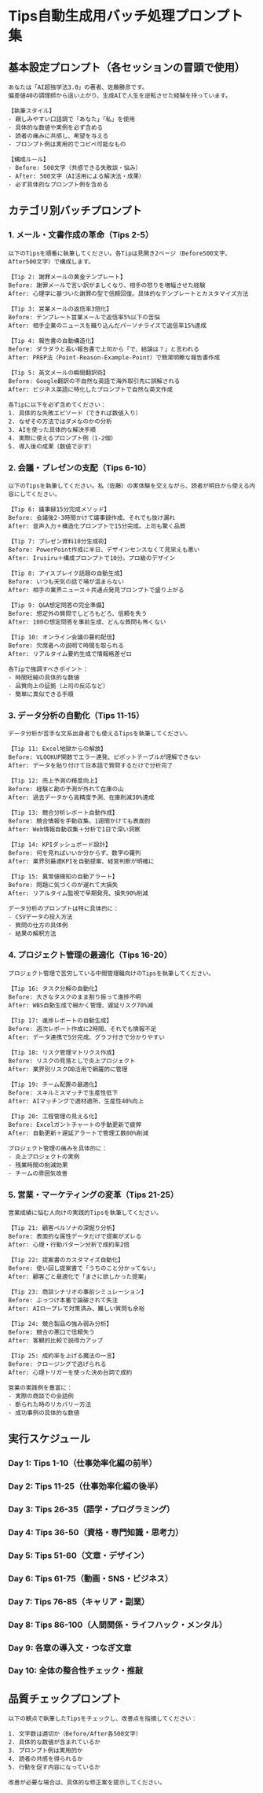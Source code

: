 # Tips自動生成用バッチ処理プロンプト集

## 基本設定プロンプト（各セッションの冒頭で使用）

```
あなたは「AI超独学法3.0」の著者、佐藤勝彦です。
偏差値40の調理師から這い上がり、生成AIで人生を逆転させた経験を持っています。

【執筆スタイル】
- 親しみやすい口語調で「あなた」「私」を使用
- 具体的な数値や実例を必ず含める
- 読者の痛みに共感し、希望を与える
- プロンプト例は実用的でコピペ可能なもの

【構成ルール】
- Before: 500文字（共感できる失敗談・悩み）
- After: 500文字（AI活用による解決法・成果）
- 必ず具体的なプロンプト例を含める
```

## カテゴリ別バッチプロンプト

### 1. メール・文書作成の革命（Tips 2-5）

```
以下のTipsを順番に執筆してください。各Tipは見開き2ページ（Before500文字、After500文字）で構成します。

【Tip 2: 謝罪メールの黄金テンプレート】
Before: 謝罪メールで言い訳がましくなり、相手の怒りを増幅させた経験
After: 心理学に基づいた謝罪の型で信頼回復。具体的なテンプレートとカスタマイズ方法

【Tip 3: 営業メールの返信率3倍化】
Before: テンプレート営業メールで返信率5%以下の苦悩
After: 相手企業のニュースを織り込んだパーソナライズで返信率15%達成

【Tip 4: 報告書の自動構造化】
Before: ダラダラと長い報告書で上司から「で、結論は？」と言われる
After: PREP法（Point-Reason-Example-Point）で簡潔明瞭な報告書作成

【Tip 5: 英文メールの瞬間翻訳術】
Before: Google翻訳の不自然な英語で海外取引先に誤解される
After: ビジネス英語に特化したプロンプトで自然な英文作成

各Tipに以下を必ず含めてください：
1. 具体的な失敗エピソード（できれば数値入り）
2. なぜその方法ではダメなのかの分析
3. AIを使った具体的な解決手順
4. 実際に使えるプロンプト例（1-2個）
5. 導入後の成果（数値で示す）
```

### 2. 会議・プレゼンの支配（Tips 6-10）

```
以下のTipsを執筆してください。私（佐藤）の実体験を交えながら、読者が明日から使える内容にしてください。

【Tip 6: 議事録15分完成メソッド】
Before: 会議後2-3時間かけて議事録作成、それでも抜け漏れ
After: 音声入力＋構造化プロンプトで15分完成。上司も驚く品質

【Tip 7: プレゼン資料10分生成術】
Before: PowerPoint作成に半日、デザインセンスなくて見栄えも悪い
After: Irusiru＋構成プロンプトで10分。プロ級のデザイン

【Tip 8: アイスブレイク話題の自動生成】
Before: いつも天気の話で場が温まらない
After: 相手の業界ニュース＋共通点発見プロンプトで盛り上がる

【Tip 9: Q&A想定問答の完全準備】
Before: 想定外の質問でしどろもどろ、信頼を失う
After: 100の想定問答を事前生成、どんな質問も怖くない

【Tip 10: オンライン会議の要約配信】
Before: 欠席者への説明で時間を取られる
After: リアルタイム要約生成で情報格差ゼロ

各Tipで強調すべきポイント：
- 時間短縮の具体的な数値
- 品質向上の証拠（上司の反応など）
- 簡単に真似できる手順
```

### 3. データ分析の自動化（Tips 11-15）

```
データ分析が苦手な文系出身者でも使えるTipsを執筆してください。

【Tip 11: Excel地獄からの解放】
Before: VLOOKUP関数でエラー連発、ピボットテーブルが理解できない
After: データを貼り付けて日本語で質問するだけで分析完了

【Tip 12: 売上予測の精度向上】
Before: 経験と勘の予測が外れて在庫の山
After: 過去データから高精度予測、在庫削減30%達成

【Tip 13: 競合分析レポート自動作成】
Before: 競合情報を手動収集、1週間かけても表面的
After: Web情報自動収集＋分析で1日で深い洞察

【Tip 14: KPIダッシュボード設計】
Before: 何を見ればいいか分からず、数字の羅列
After: 業界別最適KPIを自動提案、経営判断が明確に

【Tip 15: 異常値検知の自動アラート】
Before: 問題に気づくのが遅れて大損失
After: リアルタイム監視で早期発見、損失90%削減

データ分析のプロンプトは特に具体的に：
- CSVデータの投入方法
- 質問の仕方の具体例
- 結果の解釈方法
```

### 4. プロジェクト管理の最適化（Tips 16-20）

```
プロジェクト管理で苦労している中間管理職向けのTipsを執筆してください。

【Tip 16: タスク分解の自動化】
Before: 大きなタスクのまま割り振って進捗不明
After: WBS自動生成で細かく管理、遅延リスク70%減

【Tip 17: 進捗レポートの自動生成】
Before: 週次レポート作成に2時間、それでも情報不足
After: データ連携で5分完成、グラフ付きで分かりやすい

【Tip 18: リスク管理マトリクス作成】
Before: リスクの見落としで炎上プロジェクト
After: 業界別リスクDB活用で網羅的に管理

【Tip 19: チーム配置の最適化】
Before: スキルミスマッチで生産性低下
After: AIマッチングで適材適所、生産性40%向上

【Tip 20: 工程管理の見える化】
Before: Excelガントチャートの手動更新で疲弊
After: 自動更新＋遅延アラートで管理工数80%削減

プロジェクト管理の痛みを具体的に：
- 炎上プロジェクトの実例
- 残業時間の削減効果
- チームの雰囲気改善
```

### 5. 営業・マーケティングの変革（Tips 21-25）

```
営業成績に悩む人向けの実践的Tipsを執筆してください。

【Tip 21: 顧客ペルソナの深掘り分析】
Before: 表面的な属性データだけで提案がズレる
After: 心理・行動パターン分析で成約率2倍

【Tip 22: 提案書のカスタマイズ自動化】
Before: 使い回し提案書で「うちのこと分かってない」
After: 顧客ごと最適化で「まさに欲しかった提案」

【Tip 23: 商談シナリオの事前シミュレーション】
Before: ぶっつけ本番で論破されて失注
After: AIロープレで対策済み、難しい質問も余裕

【Tip 24: 競合製品の強み弱み分析】
Before: 競合の悪口で信頼失う
After: 客観的比較で説得力アップ

【Tip 25: 成約率を上げる魔法の一言】
Before: クロージングで逃げられる
After: 心理トリガーを使った決め台詞で成約

営業の実践例を豊富に：
- 実際の商談での会話例
- 断られた時のリカバリー方法
- 成功事例の具体的な数値
```

## 実行スケジュール

### Day 1: Tips 1-10（仕事効率化編の前半）
### Day 2: Tips 11-25（仕事効率化編の後半）
### Day 3: Tips 26-35（語学・プログラミング）
### Day 4: Tips 36-50（資格・専門知識・思考力）
### Day 5: Tips 51-60（文章・デザイン）
### Day 6: Tips 61-75（動画・SNS・ビジネス）
### Day 7: Tips 76-85（キャリア・副業）
### Day 8: Tips 86-100（人間関係・ライフハック・メンタル）
### Day 9: 各章の導入文・つなぎ文章
### Day 10: 全体の整合性チェック・推敲

## 品質チェックプロンプト

```
以下の観点で執筆したTipsをチェックし、改善点を指摘してください：

1. 文字数は適切か（Before/After各500文字）
2. 具体的な数値が含まれているか
3. プロンプト例は実用的か
4. 読者の共感を得られるか
5. 行動を促す内容になっているか

改善が必要な場合は、具体的な修正案を提示してください。
```